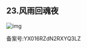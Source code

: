 ## 23.风雨回魂夜
  



![img](https://pic3.zhimg.com/v2-01c36c01239cec4e2780c51c7adb78bb.webp)

  



备案号:YX016RZdN2RXYQ3LZ


